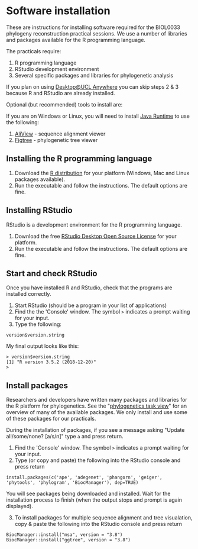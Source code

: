 # Software installation

These are instructions for installing software required for the BIOL0033 phylogeny reconstruction practical sessions. We use a number of libraries and packages available for the R programming language.

The practicals require:

1. R programming language
2. RStudio development environment
3. Several specific packages and libraries for phylogenetic analysis

If you plan on using [Desktop@UCL Anywhere](https://www.ucl.ac.uk/isd/services/computers/remote-access/desktopucl-anywhere) you can skip steps 2 & 3 because R and RStudio are already installed.

Optional (but recommended) tools to install are:

If you are on Windows or Linux, you will need to install [Java Runtime](https://www.java.com/en/download/) to use the following:

1. [AliView](https://ormbunkar.se/aliview/) - sequence alignment viewer
2. [Figtree](http://tree.bio.ed.ac.uk/software/figtree/) - phylogenetic tree viewer

## Installing the R programming language

1. Download the [R distribution](https://cran.ma.imperial.ac.uk/) for your platform (Windows, Mac and Linux packages available).
2. Run the executable and follow the instructions. The default options are fine.

## Installing RStudio

RStudio is a development environment for the R programming language.

1. Download the free [RStudio Desktop Open Source License](https://www.rstudio.com/products/rstudio/download/) for your platform.
2. Run the executable and follow the instructions. The default options are fine.

## Start and check RStudio

Once you have installed R and RStudio, check that the programs are installed correctly.

1. Start RStudio (should be a program in your list of applications)
2. Find the the 'Console' window. The symbol `>` indicates a prompt waiting for your input.
3. Type the following:

```
version$version.string
```

My final output looks like this:

```
> version$version.string
[1] "R version 3.5.2 (2018-12-20)"
>
```

## Install packages

Researchers and developers have written many packages and libraries for the R platform for phylogenetics. See the "[phylogenetics task view](https://cran.r-project.org/web/views/Phylogenetics.html)" for an overview of many of the available packages. We only install and use some of these packages for our practicals.

During the installation of packages, if you see a message asking "Update all/some/none? [a/s/n]" type `a` and press return.

1. Find the 'Console' window. The symbol `>` indicates a prompt waiting for your input.
2. Type (or copy and paste) the following into the RStudio console and press return

```
install.packages(c('ape', 'adegenet', 'phangorn', 'geiger', 'phytools', 'phylogram', 'BiocManager'), dep=TRUE)
```

You will see packages being downloaded and installed. Wait for the installation process to finish (when the output stops and prompt is again displayed).

3. To install packages for multiple sequence alignment and tree visualation, copy & paste the following into the RStudio console and press return

```
BiocManager::install("msa", version = "3.8")
BiocManager::install("ggtree", version = "3.8")
```



